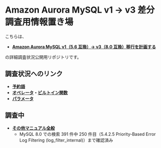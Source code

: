 # Amazon Aurora MySQL v1 → v3 差分調査用情報置き場

こちらは、

- **[Amazon Aurora MySQL v1（5.6 互換）→ v3（8.0 互換）移行を計画する](https://zenn.dev/hmatsu47/articles/aurora-mysql3-001-top)**

の詳細調査状況公開用リポジトリです。

## 調査状況へのリンク

- **[予約語](mysql57_80_reserved.md)**
- **[オペレータ](mysql57_80_func_oper.md#オペレータ)・[ビルトイン関数](mysql57_80_func_oper.md#ビルトイン関数)**
- **[パラメータ](aurora-mysql1_3_param.md)**

## 調査中

- **[その他マニュアル全般](mysql57_80_manual_all.md)**
  - MySQL 8.0 での検索 391 件中 250 件目（5.4.2.5 Priority-Based Error Log Filtering (log_filter_internal)）まで確認済み
